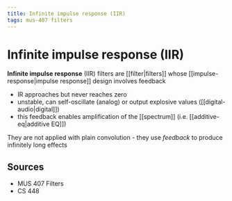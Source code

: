 ```yaml
---
title: Infinite impulse response (IIR)
tags: mus-407 filters
---
```


# Infinite impulse response (IIR)

**Infinite impulse response** (IIR) filters are [[filter|filters]] whose [[impulse-response|impulse response]] design involves feedback

- IR approaches but never reaches zero
- unstable, can self-oscillate (analog) or output explosive values ([[digital-audio|digital]])
- this feedback enables amplification of the [[spectrum]] (i.e. [[additive-eq|additive EQ]])

They are not applied with plain convolution - they use _feedback_ to produce infinitely long effects

## Sources

- MUS 407 Filters
- CS 448
